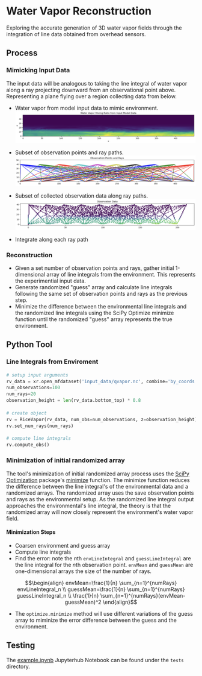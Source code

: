 # Water Vapor Reconstruction

Exploring the accurate generation of 3D water vapor fields through the
integration of line data obtained from overhead sensors.


## Process

### Mimicking Input Data
The input data will be analogous to taking the line integral of water vapor
along a ray projecting downward from an observational point above.
Representing a plane flying over a region collecting data from below.

* Water vapor from model input data to mimic environment.
![Water Vapor Slice](docs/images/qvapor_env.png)

* Subset of observation points and ray paths.
![Ob Points and Rays](docs/images/obs_points_and_rays.png)

* Subset of collected observation data along ray paths.
![Ob Points and Rays](docs/images/obs_data.png)

* Integrate along each ray path


### Reconstruction
- Given a set number of observation points and rays, gather initial
  1-dimensional array of line integrals from the environment. This represents
  the experimential input data.
- Generate randomized "guess" array and calculate line integrals following the
  same set of observation points and rays as the previous step.
- Minimize the difference between the environmental line integrals and the
  randomized line integrals using the SciPy Optimize minimize function until
  the randomized "guess" array represents the true environment.

## Python Tool
### Line Integrals from Enviroment
```python
# setup input arguments
rv_data = xr.open_mfdataset('input_data/qvapor.nc', combine='by_coords')
num_observations=100
num_rays=20
observation_height = len(rv_data.bottom_top) * 0.8

# create object
rv = RiceVapor(rv_data, num_obs=num_observations, z=observation_height)
rv.set_num_rays(num_rays)

# compute line integrals
rv.compute_obs()
```

### Minimization of initial randomized array
The tool's minimization of initial randomized array process uses the [SciPy Optimization](https://docs.scipy.org/doc/scipy/reference/optimize.html)
package's [minimize](https://docs.scipy.org/doc/scipy/reference/generated/scipy.optimize.minimize.html)
function.
The minimize function reduces the difference between the line integral's of
the environmental data and a randomized arrays.
The randomized array uses the save observation points and rays as the
environmental setup.
As the randomized line integral output approaches the environmental's line
integral, the theory is that the randomized array will now closely represent
the environment's water vapor field.

#### Minimization Steps
* Coarsen environment and guess array
* Compute line integrals
* Find the error: note the $n$th `envLineIntegral` and `guessLineIntegral` are
the line integral for the $n$th observation point. `envMean` and `guessMean`
are one-dimensional arrays the size of the number of rays.
```math
\begin{align}
envMean=\frac{1}{n} \sum_{n=1}^{numRays} envLineIntegral_n \\
guessMean=\frac{1}{n} \sum_{n=1}^{numRays} guessLineIntegral_n \\
\frac{1}{n} \sum_{n=1}^{numRays}(envMean-guessMean)^2
\end{align}
```


* The `optimize.minimize` method will use different variations of the guess
  array to miminize the error difference between the guess and the
  environment.

## Testing
The [example.ipynb](tests/example.ipynb) Jupyterhub Notebook can be found
under the `tests` directory.
